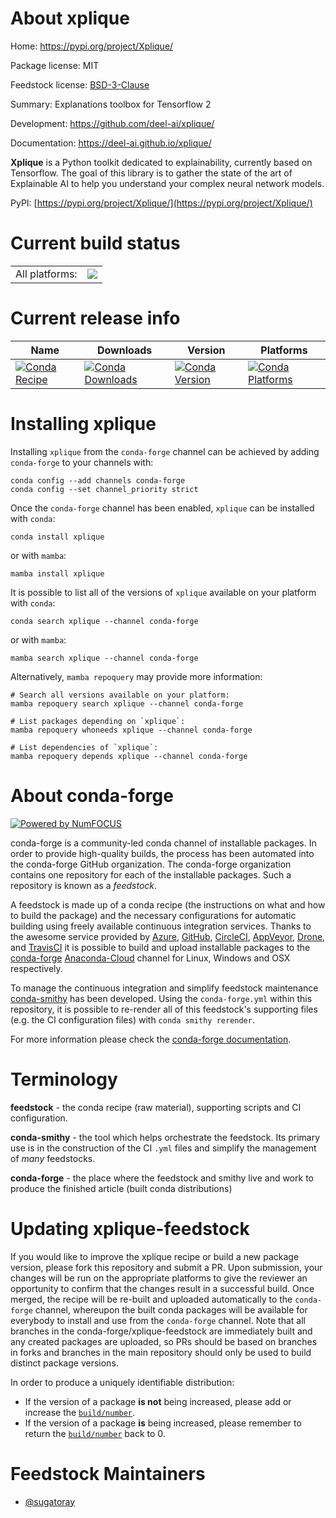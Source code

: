 About xplique
=============

Home: https://pypi.org/project/Xplique/

Package license: MIT

Feedstock license: [BSD-3-Clause](https://github.com/conda-forge/xplique-feedstock/blob/main/LICENSE.txt)

Summary: Explanations toolbox for Tensorflow 2

Development: https://github.com/deel-ai/xplique/

Documentation: https://deel-ai.github.io/xplique/

<b>Xplique</b> is a Python toolkit dedicated to explainability, currently based on Tensorflow.
The goal of this library is to gather the state of the art of Explainable AI to help you understand your complex neural network models.

PyPI: [https://pypi.org/project/Xplique/](https://pypi.org/project/Xplique/)


Current build status
====================


<table><tr><td>All platforms:</td>
    <td>
      <a href="https://dev.azure.com/conda-forge/feedstock-builds/_build/latest?definitionId=16444&branchName=main">
        <img src="https://dev.azure.com/conda-forge/feedstock-builds/_apis/build/status/xplique-feedstock?branchName=main">
      </a>
    </td>
  </tr>
</table>

Current release info
====================

| Name | Downloads | Version | Platforms |
| --- | --- | --- | --- |
| [![Conda Recipe](https://img.shields.io/badge/recipe-xplique-green.svg)](https://anaconda.org/conda-forge/xplique) | [![Conda Downloads](https://img.shields.io/conda/dn/conda-forge/xplique.svg)](https://anaconda.org/conda-forge/xplique) | [![Conda Version](https://img.shields.io/conda/vn/conda-forge/xplique.svg)](https://anaconda.org/conda-forge/xplique) | [![Conda Platforms](https://img.shields.io/conda/pn/conda-forge/xplique.svg)](https://anaconda.org/conda-forge/xplique) |

Installing xplique
==================

Installing `xplique` from the `conda-forge` channel can be achieved by adding `conda-forge` to your channels with:

```
conda config --add channels conda-forge
conda config --set channel_priority strict
```

Once the `conda-forge` channel has been enabled, `xplique` can be installed with `conda`:

```
conda install xplique
```

or with `mamba`:

```
mamba install xplique
```

It is possible to list all of the versions of `xplique` available on your platform with `conda`:

```
conda search xplique --channel conda-forge
```

or with `mamba`:

```
mamba search xplique --channel conda-forge
```

Alternatively, `mamba repoquery` may provide more information:

```
# Search all versions available on your platform:
mamba repoquery search xplique --channel conda-forge

# List packages depending on `xplique`:
mamba repoquery whoneeds xplique --channel conda-forge

# List dependencies of `xplique`:
mamba repoquery depends xplique --channel conda-forge
```


About conda-forge
=================

[![Powered by
NumFOCUS](https://img.shields.io/badge/powered%20by-NumFOCUS-orange.svg?style=flat&colorA=E1523D&colorB=007D8A)](https://numfocus.org)

conda-forge is a community-led conda channel of installable packages.
In order to provide high-quality builds, the process has been automated into the
conda-forge GitHub organization. The conda-forge organization contains one repository
for each of the installable packages. Such a repository is known as a *feedstock*.

A feedstock is made up of a conda recipe (the instructions on what and how to build
the package) and the necessary configurations for automatic building using freely
available continuous integration services. Thanks to the awesome service provided by
[Azure](https://azure.microsoft.com/en-us/services/devops/), [GitHub](https://github.com/),
[CircleCI](https://circleci.com/), [AppVeyor](https://www.appveyor.com/),
[Drone](https://cloud.drone.io/welcome), and [TravisCI](https://travis-ci.com/)
it is possible to build and upload installable packages to the
[conda-forge](https://anaconda.org/conda-forge) [Anaconda-Cloud](https://anaconda.org/)
channel for Linux, Windows and OSX respectively.

To manage the continuous integration and simplify feedstock maintenance
[conda-smithy](https://github.com/conda-forge/conda-smithy) has been developed.
Using the ``conda-forge.yml`` within this repository, it is possible to re-render all of
this feedstock's supporting files (e.g. the CI configuration files) with ``conda smithy rerender``.

For more information please check the [conda-forge documentation](https://conda-forge.org/docs/).

Terminology
===========

**feedstock** - the conda recipe (raw material), supporting scripts and CI configuration.

**conda-smithy** - the tool which helps orchestrate the feedstock.
                   Its primary use is in the construction of the CI ``.yml`` files
                   and simplify the management of *many* feedstocks.

**conda-forge** - the place where the feedstock and smithy live and work to
                  produce the finished article (built conda distributions)


Updating xplique-feedstock
==========================

If you would like to improve the xplique recipe or build a new
package version, please fork this repository and submit a PR. Upon submission,
your changes will be run on the appropriate platforms to give the reviewer an
opportunity to confirm that the changes result in a successful build. Once
merged, the recipe will be re-built and uploaded automatically to the
`conda-forge` channel, whereupon the built conda packages will be available for
everybody to install and use from the `conda-forge` channel.
Note that all branches in the conda-forge/xplique-feedstock are
immediately built and any created packages are uploaded, so PRs should be based
on branches in forks and branches in the main repository should only be used to
build distinct package versions.

In order to produce a uniquely identifiable distribution:
 * If the version of a package **is not** being increased, please add or increase
   the [``build/number``](https://docs.conda.io/projects/conda-build/en/latest/resources/define-metadata.html#build-number-and-string).
 * If the version of a package **is** being increased, please remember to return
   the [``build/number``](https://docs.conda.io/projects/conda-build/en/latest/resources/define-metadata.html#build-number-and-string)
   back to 0.

Feedstock Maintainers
=====================

* [@sugatoray](https://github.com/sugatoray/)

